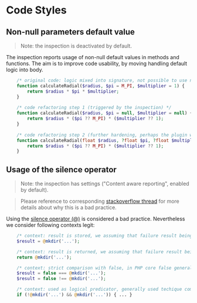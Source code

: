 # Code Styles

## Non-null parameters default value

> Note: the inspection is deactivated by default.

The inspection reports usage of non-null default values in methods and functions. 
The aim is to improve code usability, by moving handling default logic into body.

```php
    /* original code: logic mixed into signature, not possible to use nullable types */
    function calculateRadial($radius, $pi = M_PI, $multiplier = 1) {
        return $radius * $pi * $multiplier;
    }
    
    /* code refactoring step 1 (triggered by the inspection) */
    function calculateRadial($radius, $pi = null, $multiplier = null) {
        return $radius * ($pi ?? M_PI) * ($multiplier ?? 1);
    }
    
    /* code refactoring step 2 (further hardening, perhaps the plugin will assist here in future) */
    function calculateRadial(float $radius, ?float $pi, ?float $multiplier): float {
        return $radius * ($pi ?? M_PI) * ($multiplier ?? 1);
    }
```

## Usage of the silence operator

> Note: the inspection has settings ("Content aware reporting", enabled by default).

> Please reference to corresponding [stackoverflow thread](http://stackoverflow.com/questions/136899/suppress-error-with-operator-in-php) 
> for more details about why this is a bad practice.

Using the [silence operator (@)](http://php.net/manual/en/language.operators.errorcontrol.php) is considered a bad practice. Nevertheless we consider following contexts legit:

```php
    /* context: result is stored, we assuming that failure result being checked */
    $result = @mkdir('...');

    /* context: result is returned, we assuming that failure result being checked */
    return @mkdir('...');

    /* context: strict comparison with false, in PHP core false generally returned in case of failures */
    $result = false === @mkdir('...');
    $result = false !== @mkdir('...');

    /* context: used as logical predicator, generally used techique comlimentary with e.g. race condition inspections */
    if (!@mkdir('...') && @mkdir('...')) { ... }
```
